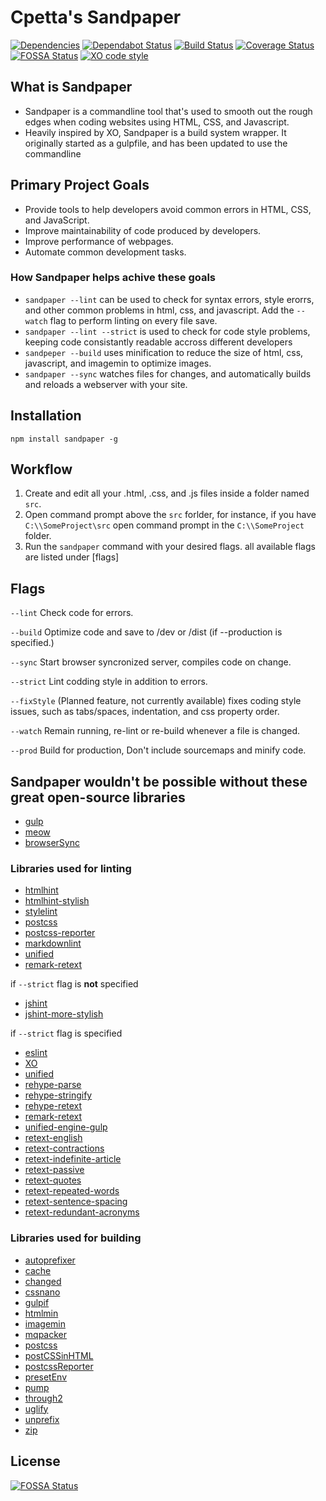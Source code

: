 # Cpetta's Sandpaper

[![Dependencies][david-svg]][david-url] [![Dependabot Status][Dependabot-svg]][Dependabot-url] [![Build Status][travis-ci-svg]][travis-ci-url] [![Coverage Status][coveralls-svg]][coveralls-url] [![FOSSA Status][FOSSA-svg]][FOSSA-url] [![XO code style][xo-svg]][xo-url]

## What is Sandpaper

* Sandpaper is a commandline tool that's used to smooth out the rough edges when coding websites using HTML, CSS, and Javascript.
* Heavily inspired by XO, Sandpaper is a build system wrapper. It originally started as a gulpfile, and has been updated to use the commandline

## Primary Project Goals

* Provide tools to help developers avoid common errors in HTML, CSS, and JavaScript.
* Improve maintainability of code produced by developers.
* Improve performance of webpages.
* Automate common development tasks.

### How Sandpaper helps achive these goals

* `sandpaper --lint` can be used to check for syntax errors, style erorrs, and other common problems in html, css, and javascript. Add the `--watch` flag to perform linting on every file save.
* `sandpaper --lint --strict` is used to check for code style problems, keeping code consistantly readable accross different developers
* `sandpeper --build` uses minification to reduce the size of html, css, javascript, and imagemin to optimize images.
* `sandpaper --sync` watches files for changes, and automatically builds and reloads a webserver with your site.

## Installation

`npm install sandpaper -g`

## Workflow

1. Create and edit all your .html, .css, and .js files inside a folder named `src`.
2. Open command prompt above the `src` forlder, for instance, if you have `C:\\SomeProject\src` open command prompt in the `C:\\SomeProject` folder.
3. Run the `sandpaper` command with your desired flags. all available flags are listed under [flags]

## Flags

`--lint`
Check code for errors.

`--build`
Optimize code and save to /dev or /dist (if --production is specified.)

`--sync`
Start browser syncronized server, compiles code on change.

`--strict`
Lint codding style in addition to errors.

`--fixStyle`
(Planned feature, not currently available)
fixes coding style issues, such as tabs/spaces, indentation, and css property order.

`--watch`
Remain running, re-lint or re-build whenever a file is changed.

`--prod`
Build for production, Don't include sourcemaps and minify code.

## Sandpaper wouldn't be possible without these great open-source libraries

* [gulp][gulp-url]
* [meow][meow-url]
* [browserSync][browserSync-url]

### Libraries used for linting

* [htmlhint][htmlhint-url]
* [htmlhint-stylish][htmlhint-stylish-url]
* [stylelint][stylelint-url]
* [postcss][postcss-url]
* [postcss-reporter][postcss-reporter-url]
* [markdownlint][markdownlint-url]
* [unified][unified-url]
* [remark-retext][remark-retext-url]

if `--strict` flag is **not** specified

* [jshint][jshint-url]
* [jshint-more-stylish][jshint-more-stylish-url]

if `--strict` flag is specified

* [eslint][eslint-url]
* [XO][xo-url]
* [unified][unified-url]
* [rehype-parse][rehype-parse-url]
* [rehype-stringify][rehype-stringify-url]
* [rehype-retext][rehype-retext-url]
* [remark-retext][rehype-retext-url]
* [unified-engine-gulp][unified-engine-gulp-url]
* [retext-english][retext-english-url]
* [retext-contractions][retext-contractions-url]
* [retext-indefinite-article][retext-indefinite-article-url]
* [retext-passive][retext-passive-url]
* [retext-quotes][retext-quotes-url]
* [retext-repeated-words][retext-repeated-words-url]
* [retext-sentence-spacing][retext-sentence-spacing-url]
* [retext-redundant-acronyms][retext-redundant-acronyms-url]

### Libraries used for building

* [autoprefixer][autoprefixer-url]
* [cache][cache-url]
* [changed][changed-url]
* [cssnano][cssnano-url]
* [gulpif][gulpif-url]
* [htmlmin][htmlmin-url]
* [imagemin][imagemin-url]
* [mqpacker][mqpacker-url]
* [postcss][postcss-url]
* [postCSSinHTML][postCSSinHTML-url]
* [postcssReporter][postcssReporter-url]
* [presetEnv][presetEnv-url]
* [pump][pump-url]
* [through2][through2-url]
* [uglify][uglify-url]
* [unprefix][unprefix-url]
* [zip][zip-url]

## License

[![FOSSA Status](https://app.fossa.io/api/projects/git%2Bgithub.com%2Fcpetta%2Fsandpaper.svg?type=large)](https://app.fossa.io/projects/git%2Bgithub.com%2Fcpetta%2Fsandpaper?ref=badge_large)

[releases]: https://github.com/cpetta/sandpaper/releases
[david-svg]: https://david-dm.org/cpetta/sandpaper.svg
[david-url]: https://david-dm.org/cpetta/sandpaper
[travis-ci-svg]: https://travis-ci.org/cpetta/sandpaper.svg?branch=master
[travis-ci-url]: https://travis-ci.org/cpetta/sandpaper
[coveralls-svg]: https://coveralls.io/repos/github/cpetta/sandpaper/badge.svg?branch=master
[coveralls-url]: https://coveralls.io/github/cpetta/sandpaper?branch=master
[Dependabot-svg]: https://api.dependabot.com/badges/status?host=github&repo=cpetta/sandpaper
[Dependabot-url]: https://dependabot.com
[FOSSA-svg]: https://app.fossa.io/api/projects/git%2Bgithub.com%2Fcpetta%2Fsandpaper.svg?type=shield
[FOSSA-url]: https://app.fossa.io/projects/git%2Bgithub.com%2Fcpetta%2Fsandpaper?ref=badge_shield
[xo-svg]: https://img.shields.io/badge/code_style-XO-5ed9c7.svg
[xo-url]: https://github.com/xojs/xo
[gulp-url]: https://gulpjs.com/
[meow-url]: https://github.com/sindresorhus/meow

[eslint-url]: https://github.com/eslint/eslint
[htmlhint-url]: https://github.com/htmlhint/HTMLHint
[htmlhint-stylish-url]: https://github.com/doshprompt/htmlhint-stylish
[stylelint-url]: https://github.com/stylelint/stylelint
[postcss-url]: https://github.com/postcss/postcss
[postcss-reporter-url]: https://github.com/postcss/postcss-reporter
[jshint-url]: https://github.com/jshint/jshint
[jshint-more-stylish-url]: https://github.com/catdad/jshint-more-stylish
[markdownlint-url]: https://github.com/DavidAnson/markdownlint
[unified-url]: https://github.com/unifiedjs/unified
[remark-retext-url]: https://github.com/remarkjs/remark-retext
[unified-url]: https://github.com/unifiedjs/unified
[rehype-parse-url]: https://github.com/rehypejs/rehype/tree/master/packages/rehype-parse
[rehype-stringify-url]: https://github.com/rehypejs/rehype/tree/master/packages/rehype-stringify
[rehype-retext-url]: https://github.com/rehypejs/rehype-retext
[remark-retext-url]: https://github.com/remarkjs/remark-retext
[unified-engine-gulp-url]: https://github.com/unifiedjs/unified-engine-gulp
[retext-english-url]: https://github.com/retextjs/retext/tree/master/packages/retext-english
[retext-contractions-url]: https://github.com/retextjs/retext-contractions
[retext-indefinite-article-url]: https://github.com/retextjs/retext-indefinite-article
[retext-passive-url]: https://github.com/retextjs/retext-passive
[retext-quotes-url]: https://github.com/retextjs/retext-quotes
[retext-repeated-words-url]: https://github.com/retextjs/retext-repeated-words
[retext-sentence-spacing-url]: https://github.com/retextjs/retext-sentence-spacing
[retext-redundant-acronyms-url]: https://github.com/retextjs/retext-redundant-acronyms

[autoprefixer-url]: https://github.com/postcss/autoprefixer
[browserSync-url]: https://github.com/Browsersync/browser-sync
[cache-url]: https://www.npmjs.com/package/gulp-cache
[changed-url]: https://github.com/sindresorhus/gulp-changed
[cssnano-url]: https://github.com/cssnano/cssnano
[gulpif-url]: https://github.com/robrich/gulp-if
[htmlmin-url]: https://github.com/jonschlinkert/gulp-htmlmin
[imagemin-url]: https://github.com/sindresorhus/gulp-imagemin
[mqpacker-url]: https://github.com/hail2u/node-css-mqpacker
[postCSSinHTML-url]: https://github.com/StartPolymer/gulp-html-postcss
[postcssReporter-url]: https://github.com/postcss/postcss-reporter
[presetEnv-url]: https://github.com/csstools/postcss-preset-env
[pump-url]: https://github.com/mafintosh/pump
[through2-url]: https://github.com/rvagg/through2
[uglify-url]: https://github.com/terinjokes/gulp-uglify
[unprefix-url]: https://www.npmjs.com/package/postcss-unprefix
[zip-url]: https://github.com/sindresorhus/gulp-zip
